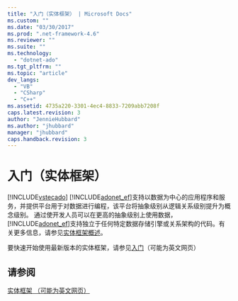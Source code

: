 ```yaml
---
title: "入门（实体框架） | Microsoft Docs"
ms.custom: ""
ms.date: "03/30/2017"
ms.prod: ".net-framework-4.6"
ms.reviewer: ""
ms.suite: ""
ms.technology: 
  - "dotnet-ado"
ms.tgt_pltfrm: ""
ms.topic: "article"
dev_langs: 
  - "VB"
  - "CSharp"
  - "C++"
ms.assetid: 4735a220-3301-4ec4-8833-7209abb7208f
caps.latest.revision: 3
author: "JennieHubbard"
ms.author: "jhubbard"
manager: "jhubbard"
caps.handback.revision: 3
---
```

# 入门（实体框架）
[!INCLUDE[vstecado](../../../../../includes/vstecado-md.md)] [!INCLUDE[adonet_ef](../../../../../includes/adonet-ef-md.md)]支持以数据为中心的应用程序和服务，并提供平台用于对数据进行编程，该平台将抽象级别从逻辑关系级别提升为概念级别。  通过使开发人员可以在更高的抽象级别上使用数据，[!INCLUDE[adonet_ef](../../../../../includes/adonet-ef-md.md)]支持独立于任何特定数据存储引擎或关系架构的代码。有关更多信息，请参见[实体框架概述](../../../../../docs/framework/data/adonet/ef/overview.md)。  
  
 要快速开始使用最新版本的实体框架，请参见[入门](http://go.microsoft.com/fwlink/?LinkId=235280)（可能为英文网页）  
  
## 请参阅  
 [实体框架 （可能为英文网页）](http://go.microsoft.com/fwlink/?LinkID=234900&clcid=0x409)